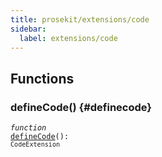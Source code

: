 ```yaml
---
title: prosekit/extensions/code
sidebar:
  label: extensions/code
---
```


## Functions

### defineCode() {#definecode}

<dl>

<dt>

<code data-typedoc-code><i>function</i> <i></i> <a id="definecode" href="#definecode">defineCode</a>(): `CodeExtension`</code>

</dt>

<dd>

</dd>

</dl>
